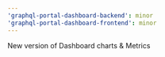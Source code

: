 ```yaml
---
'graphql-portal-dashboard-backend': minor
'graphql-portal-dashboard-frontend': minor
---
```


New version of Dashboard charts & Metrics
